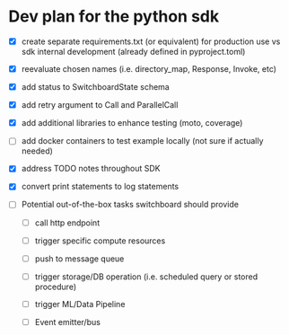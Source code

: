 # Dev plan for the python sdk

 - [x] create separate requirements.txt (or equivalent) for production use vs sdk internal development (already defined in pyproject.toml)

 - [x] reevaluate chosen names (i.e. directory_map, Response, Invoke, etc)

 - [x] add status to SwitchboardState schema

 - [x] add retry argument to Call and ParallelCall

 - [x] add additional libraries to enhance testing (moto, coverage)

 - [ ] add docker containers to test example locally (not sure if actually needed)

 - [x] address TODO notes throughout SDK

 - [x] convert print statements to log statements

 - [ ] Potential out-of-the-box tasks switchboard should provide
   - [ ] call http endpoint
   - [ ] trigger specific compute resources
   - [ ] push to message queue
   - [ ] trigger storage/DB operation (i.e. scheduled query or stored procedure)
   - [ ] trigger ML/Data Pipeline 
   - [ ] Event emitter/bus


